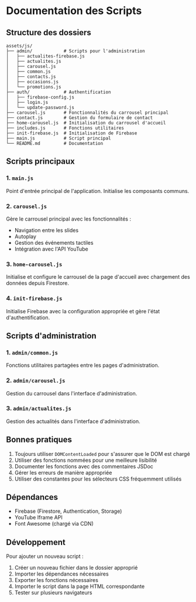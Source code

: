 # Documentation des Scripts

## Structure des dossiers

```
assets/js/
├── admin/            # Scripts pour l'administration
│   ├── actualites-firebase.js
│   ├── actualites.js
│   ├── carousel.js
│   ├── common.js
│   ├── contacts.js
│   ├── occasions.js
│   └── promotions.js
├── auth/             # Authentification
│   ├── firebase-config.js
│   ├── login.js
│   └── update-password.js
├── carousel.js       # Fonctionnalités du carrousel principal
├── contact.js        # Gestion du formulaire de contact
├── home-carousel.js  # Initialisation du carrousel d'accueil
├── includes.js       # Fonctions utilitaires
├── init-firebase.js  # Initialisation de Firebase
├── main.js           # Script principal
└── README.md         # Documentation
```

## Scripts principaux

### 1. `main.js`
Point d'entrée principal de l'application. Initialise les composants communs.

### 2. `carousel.js`
Gère le carrousel principal avec les fonctionnalités :
- Navigation entre les slides
- Autoplay
- Gestion des événements tactiles
- Intégration avec l'API YouTube

### 3. `home-carousel.js`
Initialise et configure le carrousel de la page d'accueil avec chargement des données depuis Firestore.

### 4. `init-firebase.js`
Initialise Firebase avec la configuration appropriée et gère l'état d'authentification.

## Scripts d'administration

### 1. `admin/common.js`
Fonctions utilitaires partagées entre les pages d'administration.

### 2. `admin/carousel.js`
Gestion du carrousel dans l'interface d'administration.

### 3. `admin/actualites.js`
Gestion des actualités dans l'interface d'administration.

## Bonnes pratiques

1. Toujours utiliser `DOMContentLoaded` pour s'assurer que le DOM est chargé
2. Utiliser des fonctions nommées pour une meilleure lisibilité
3. Documenter les fonctions avec des commentaires JSDoc
4. Gérer les erreurs de manière appropriée
5. Utiliser des constantes pour les sélecteurs CSS fréquemment utilisés

## Dépendances

- Firebase (Firestore, Authentication, Storage)
- YouTube Iframe API
- Font Awesome (chargé via CDN)

## Développement

Pour ajouter un nouveau script :

1. Créer un nouveau fichier dans le dossier approprié
2. Importer les dépendances nécessaires
3. Exporter les fonctions nécessaires
4. Importer le script dans la page HTML correspondante
5. Tester sur plusieurs navigateurs
